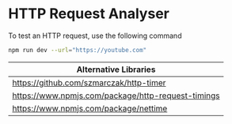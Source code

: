 # HTTP Request Analyser

To test an HTTP request, use the following command
```sh
npm run dev --url="https://youtube.com"
```

| Alternative Libraries |
| ------ |
| https://github.com/szmarczak/http-timer |
| https://www.npmjs.com/package/http-request-timings |
| https://www.npmjs.com/package/nettime |